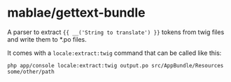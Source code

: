 # mablae/gettext-bundle

A parser to extract `{{ __('String to translate') }}` tokens from twig 
files and write them to *.po files.

It comes with a `locale:extract:twig` command that can be called like this:

`php app/console locale:extract:twig output.po src/AppBundle/Resources some/other/path`